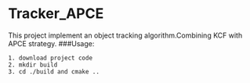 # Tracker_APCE
This project implement an object tracking algorithm.Combining KCF with APCE strategy.
###Usage:
```
1. download project code
2. mkdir build
3. cd ./build and cmake ..
```
